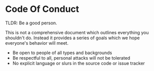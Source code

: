 # Code Of Conduct
TLDR: Be a good person.

This is not a comprehensive document which outlines everything you shouldn't 
do. Instead it provides a series of goals which we hope everyone's behavior will meet.

- Be open to people of all types and backgrounds
- Be respectful to all, personal attacks will not be tolerated
- No explicit language or slurs in the source code or issue tracker
